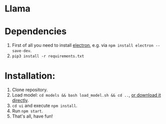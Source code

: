 # Llama

# Dependencies
1. First of all you need to install [electron](https://github.com/electron/electron), e.g. via `npm install electron --save-dev`.
2. `pip3 install -r requirements.txt`
# Installation:
1. Clone repository.
2. Load model: `cd models && bash load_model.sh && cd ..`, [or download it directly](https://drive.google.com/file/d/0B1Xio1gViu12ZTNGdk1jRHliOVE/view?usp=sharing).
3. `cd ui` and execute `npm install`.
4. Run `npm start`.
5. That's all, have fun!
